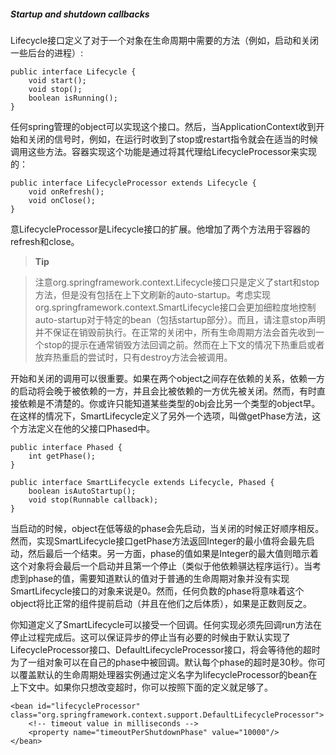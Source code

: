 ##### Startup and shutdown callbacks

Lifecycle接口定义了对于一个对象在生命周期中需要的方法（例如，启动和关闭一些后台的进程）:

```
public interface Lifecycle {
    void start();
    void stop();
    boolean isRunning();
}
```

任何spring管理的object可以实现这个接口。然后，当ApplicationContext收到开始和关闭的信号时，例如，在运行时收到了stop或restart指令就会在适当的时候调用这些方法。容器实现这个功能是通过将其代理给LifecycleProcessor来实现的：

```
public interface LifecycleProcessor extends Lifecycle {
    void onRefresh();
    void onClose();
}
```

意LifecycleProcessor是Lifecycle接口的扩展。他增加了两个方法用于容器的refresh和close。

>**Tip**

> 注意org.springframework.context.Lifecycle接口只是定义了start和stop方法，但是没有包括在上下文刷新的auto-startup。考虑实现org.springframework.context.SmartLifecycle接口会更加细粒度地控制auto-startup对于特定的bean（包括startup部分）。而且，请注意stop声明并不保证在销毁前执行。在正常的关闭中，所有生命周期方法会首先收到一个stop的提示在通常销毁方法回调之前。然而在上下文的情况下热重启或者放弃热重启的尝试时，只有destroy方法会被调用。

开始和关闭的调用可以很重要。如果在两个object之间存在依赖的关系，依赖一方的启动将会晚于被依赖的一方，并且会比被依赖的一方优先被关闭。然而，有时直接依赖是不清楚的。你或许只能知道某些类型的obj会比另一个类型的object早。在这样的情况下，SmartLifecycle定义了另外一个选项，叫做getPhase方法，这个方法定义在他的父接口Phased中。

```
public interface Phased {
    int getPhase();
}
```

```
public interface SmartLifecycle extends Lifecycle, Phased {
    boolean isAutoStartup();
    void stop(Runnable callback);
}
```

当启动的时候，object在低等级的phase会先启动，当关闭的时候正好顺序相反。然而，实现SmartLifecycle接口getPhase方法返回Integer的最小值将会最先启动，然后最后一个结束。另一方面，phase的值如果是Integer的最大值则暗示着这个对象将会最后一个启动并且第一个停止（类似于他依赖骐达程序运行）。当考虑到phase的值，需要知道默认的值对于普通的生命周期对象并没有实现SmartLifecycle接口的对象来说是0。然而，任何负数的phase将意味着这个object将比正常的组件提前启动（并且在他们之后体质），如果是正数则反之。

你知道定义了SmartLifecycle可以接受一个回调。任何实现必须先回调run方法在停止过程完成后。这可以保证异步的停止当有必要的时候由于默认实现了LifecycleProcessor接口、DefaultLifecycleProcessor接口，将会等待他的超时为了一组对象可以在自己的phase中被回调。默认每个phase的超时是30秒。你可以覆盖默认的生命周期处理器实例通过定义名字为lifecycleProcessor的bean在上下文中。如果你只想改变超时，你可以按照下面的定义就足够了。

```
<bean id="lifecycleProcessor" class="org.springframework.context.support.DefaultLifecycleProcessor">
    <!-- timeout value in milliseconds -->
    <property name="timeoutPerShutdownPhase" value="10000"/>
</bean>
```

